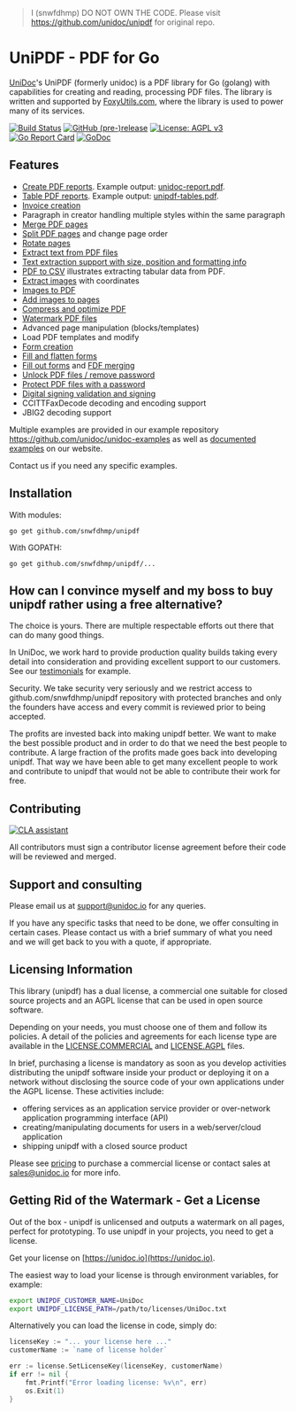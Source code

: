 > I (snwfdhmp) DO NOT OWN THE CODE. Please visit https://github.com/unidoc/unipdf for original repo.

# UniPDF - PDF for Go

[UniDoc](http://unidoc.io)'s UniPDF (formerly unidoc) is a PDF library for Go (golang) with capabilities for
creating and reading, processing PDF files. The library is written and supported by 
[FoxyUtils.com](https://foxyutils.com), where the library is used to power many of its services. 

[![Build Status](https://app.wercker.com/status/22b50db125a6d376080f3f0c80d085fa/s/master "wercker status")](https://app.wercker.com/project/bykey/22b50db125a6d376080f3f0c80d085fa)
[![GitHub (pre-)release](https://img.shields.io/github/release/unidoc/unipdf/all.svg)](https://github.com/snwfdhmp/unipdf/releases)
[![License: AGPL v3](https://img.shields.io/badge/License-Dual%20AGPL%20v3/Commercial-blue.svg)](https://www.gnu.org/licenses/agpl-3.0)
[![Go Report Card](https://goreportcard.com/badge/github.com/snwfdhmp/unipdf)](https://goreportcard.com/report/github.com/snwfdhmp/unipdf)
[![GoDoc](https://godoc.org/github.com/snwfdhmp/unipdf?status.svg)](https://godoc.org/github.com/snwfdhmp/unipdf)

## Features

- [Create PDF reports](https://github.com/snwfdhmp/unipdf-examples/blob/v3/report/pdf_report.go). Example output: [unidoc-report.pdf](https://github.com/snwfdhmp/unipdf-examples/blob/v3/report/unidoc-report.pdf).
- [Table PDF reports](https://github.com/snwfdhmp/unipdf-examples/blob/v3/report/pdf_tables.go). Example output: [unipdf-tables.pdf](https://github.com/snwfdhmp/unipdf-examples/blob/v3/report/unipdf-tables.pdf).
- [Invoice creation](https://unidoc.io/news/simple-invoices)
- Paragraph in creator handling multiple styles within the same paragraph
- [Merge PDF pages](https://github.com/snwfdhmp/unipdf-examples/blob/v3/pages/pdf_merge.go)
- [Split PDF pages](https://github.com/snwfdhmp/unipdf-examples/blob/v3/pages/pdf_split.go) and change page order
- [Rotate pages](https://github.com/snwfdhmp/unipdf-examples/blob/v3/pages/pdf_rotate.go)
- [Extract text from PDF files](https://github.com/snwfdhmp/unipdf-examples/blob/v3/text/pdf_extract_text.go)
- [Text extraction support with size, position and formatting info](https://github.com/snwfdhmp/unipdf-examples/blob/v3/text/pdf_text_locations.go)
- [PDF to CSV](https://github.com/snwfdhmp/unipdf-examples/blob/v3/text/pdf_to_csv.go) illustrates extracting tabular data from PDF.
- [Extract images](https://github.com/snwfdhmp/unipdf-examples/blob/v3/image/pdf_extract_images.go) with coordinates
- [Images to PDF](https://github.com/snwfdhmp/unipdf-examples/blob/v3/image/pdf_images_to_pdf.go)
- [Add images to pages](https://github.com/snwfdhmp/unipdf-examples/blob/v3/image/pdf_add_image_to_page.go)
- [Compress and optimize PDF](https://github.com/snwfdhmp/unipdf-examples/blob/v3/compress/pdf_optimize.go)
- [Watermark PDF files](https://github.com/snwfdhmp/unipdf-examples/blob/v3/image/pdf_watermark_image.go)
- Advanced page manipulation (blocks/templates)
- Load PDF templates and modify
- [Form creation](https://github.com/snwfdhmp/unipdf-examples/blob/v3/forms/pdf_form_add.go)
- [Fill and flatten forms](https://github.com/snwfdhmp/unipdf-examples/blob/v3/forms/pdf_form_flatten.go)
- [Fill out forms](https://github.com/snwfdhmp/unipdf-examples/blob/v3/forms/pdf_form_fill_json.go) and [FDF merging](https://github.com/snwfdhmp/unipdf-examples/blob/v3/forms/pdf_form_fill_fdf_merge.go)
- [Unlock PDF files / remove password](https://github.com/snwfdhmp/unipdf-examples/blob/v3/security/pdf_unlock.go)
- [Protect PDF files with a password](https://github.com/snwfdhmp/unipdf-examples/blob/v3/security/pdf_protect.go)
- [Digital signing validation and signing](https://github.com/snwfdhmp/unipdf-examples/tree/v3/signatures)
- CCITTFaxDecode decoding and encoding support
- JBIG2 decoding support

Multiple examples are provided in our example repository https://github.com/unidoc/unidoc-examples
as well as [documented examples](https://unidoc.io/examples) on our website.

Contact us if you need any specific examples.

## Installation
With modules:
~~~
go get github.com/snwfdhmp/unipdf
~~~

With GOPATH:
~~~
go get github.com/snwfdhmp/unipdf/...
~~~


## How can I convince myself and my boss to buy unipdf rather using a free alternative?

The choice is yours. There are multiple respectable efforts out there that can do many good things.

In UniDoc, we work hard to provide production quality builds taking every detail into consideration and providing excellent support to our customers.  See our [testimonials](https://unidoc.io) for example.

Security.  We take security very seriously and we restrict access to github.com/snwfdhmp/unipdf repository with protected branches and only the founders have access and every commit is reviewed prior to being accepted.

The profits are invested back into making unipdf better. We want to make the best possible product and in order to do that we need the best people to contribute. A large fraction of the profits made goes back into developing unipdf.  That way we have been able to get many excellent people to work and contribute to unipdf that would not be able to contribute their work for free.


## Contributing

[![CLA assistant](https://cla-assistant.io/readme/badge/unidoc/unipdf)](https://cla-assistant.io/unidoc/unipdf)

All contributors must sign a contributor license agreement before their code will be reviewed and merged.

## Support and consulting

Please email us at support@unidoc.io for any queries.

If you have any specific tasks that need to be done, we offer consulting in certain cases.
Please contact us with a brief summary of what you need and we will get back to you with a quote, if appropriate.

## Licensing Information

This library (unipdf) has a dual license, a commercial one suitable for closed source projects and an
AGPL license that can be used in open source software.

Depending on your needs, you must choose one of them and follow its policies. A detail of the policies
and agreements for each license type are available in the [LICENSE.COMMERCIAL](LICENSE.COMMERCIAL)
and [LICENSE.AGPL](LICENSE.AGPL) files.

In brief, purchasing a license is mandatory as soon as you develop activities
distributing the unipdf software inside your product or deploying it on a network
without disclosing the source code of your own applications under the AGPL license.
These activities include:

 * offering services as an application service provider or over-network application programming interface (API)
 * creating/manipulating documents for users in a web/server/cloud application
 * shipping unipdf with a closed source product

Please see [pricing](http://unidoc.io/pricing) to purchase a commercial license or contact sales at sales@unidoc.io
for more info.

## Getting Rid of the Watermark - Get a License
Out of the box - unipdf is unlicensed and outputs a watermark on all pages, perfect for prototyping.
To use unipdf in your projects, you need to get a license.

Get your license on [https://unidoc.io](https://unidoc.io).

The easiest way to load your license is through environment variables, for example:
```bash
export UNIPDF_CUSTOMER_NAME=UniDoc
export UNIPDF_LICENSE_PATH=/path/to/licenses/UniDoc.txt
```

Alternatively you can load the license in code, simply do:
```go
licenseKey := "... your license here ..."
customerName := `name of license holder`

err := license.SetLicenseKey(licenseKey, customerName)
if err != nil {
    fmt.Printf("Error loading license: %v\n", err)
    os.Exit(1)
}
```

[contributing]: CONTRIBUTING.md
